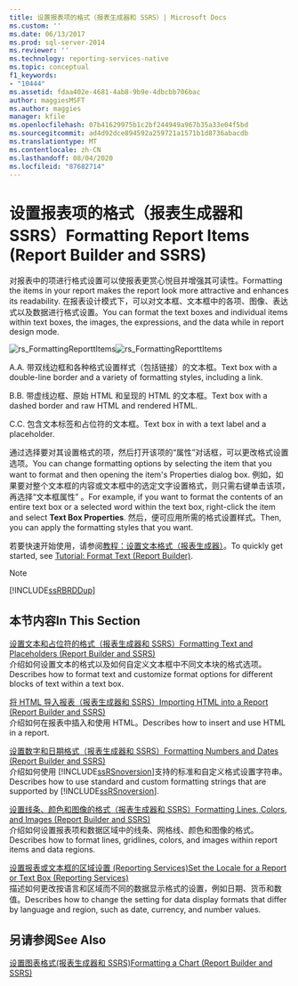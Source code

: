 ```yaml
---
title: 设置报表项的格式（报表生成器和 SSRS）| Microsoft Docs
ms.custom: ''
ms.date: 06/13/2017
ms.prod: sql-server-2014
ms.reviewer: ''
ms.technology: reporting-services-native
ms.topic: conceptual
f1_keywords:
- "10444"
ms.assetid: fdaa402e-4681-4ab8-9b9e-4dbcbb706bac
author: maggiesMSFT
ms.author: maggies
manager: kfile
ms.openlocfilehash: 07b41629975b1c2bf244949a967b35a33e04f5bd
ms.sourcegitcommit: ad4d92dce894592a259721a1571b1d8736abacdb
ms.translationtype: MT
ms.contentlocale: zh-CN
ms.lasthandoff: 08/04/2020
ms.locfileid: "87682714"
---
```

# <a name="formatting-report-items-report-builder-and-ssrs"></a><span data-ttu-id="b716f-102">设置报表项的格式（报表生成器和 SSRS）</span><span class="sxs-lookup"><span data-stu-id="b716f-102">Formatting Report Items (Report Builder and SSRS)</span></span>
  <span data-ttu-id="b716f-103">对报表中的项进行格式设置可以使报表更赏心悦目并增强其可读性。</span><span class="sxs-lookup"><span data-stu-id="b716f-103">Formatting the items in your report makes the report look more attractive and enhances its readability.</span></span> <span data-ttu-id="b716f-104">在报表设计模式下，可以对文本框、文本框中的各项、图像、表达式以及数据进行格式设置。</span><span class="sxs-lookup"><span data-stu-id="b716f-104">You can format the text boxes and individual items within text boxes, the images, the expressions, and the data while in report design mode.</span></span>  
  
 <span data-ttu-id="b716f-105">![rs_FormattingReporttItems](../media/rs-formattingreporttitems.gif "rs_FormattingReporttItems")</span><span class="sxs-lookup"><span data-stu-id="b716f-105">![rs_FormattingReporttItems](../media/rs-formattingreporttitems.gif "rs_FormattingReporttItems")</span></span>  
  
 <span data-ttu-id="b716f-106">A.</span><span class="sxs-lookup"><span data-stu-id="b716f-106">A.</span></span> <span data-ttu-id="b716f-107">带双线边框和各种格式设置样式（包括链接）的文本框。</span><span class="sxs-lookup"><span data-stu-id="b716f-107">Text box with a double-line border and a variety of formatting styles, including a link.</span></span>  
  
 <span data-ttu-id="b716f-108">B.</span><span class="sxs-lookup"><span data-stu-id="b716f-108">B.</span></span> <span data-ttu-id="b716f-109">带虚线边框、原始 HTML 和呈现的 HTML 的文本框。</span><span class="sxs-lookup"><span data-stu-id="b716f-109">Text box with a dashed border and raw HTML and rendered HTML.</span></span>  
  
 <span data-ttu-id="b716f-110">C.</span><span class="sxs-lookup"><span data-stu-id="b716f-110">C.</span></span> <span data-ttu-id="b716f-111">包含文本标签和占位符的文本框。</span><span class="sxs-lookup"><span data-stu-id="b716f-111">Text box in with a text label and a placeholder.</span></span>  
  
 <span data-ttu-id="b716f-112">通过选择要对其设置格式的项，然后打开该项的“属性”对话框，可以更改格式设置选项。</span><span class="sxs-lookup"><span data-stu-id="b716f-112">You can change formatting options by selecting the item that you want to format and then opening the item's Properties dialog box.</span></span> <span data-ttu-id="b716f-113">例如，如果要对整个文本框的内容或文本框中的选定文字设置格式，则只需右键单击该项，再选择“文本框属性”  。</span><span class="sxs-lookup"><span data-stu-id="b716f-113">For example, if you want to format the contents of an entire text box or a selected word within the text box, right-click the item and select **Text Box Properties**.</span></span> <span data-ttu-id="b716f-114">然后，便可应用所需的格式设置样式。</span><span class="sxs-lookup"><span data-stu-id="b716f-114">Then, you can apply the formatting styles that you want.</span></span>  
  
 <span data-ttu-id="b716f-115">若要快速开始使用，请参阅[教程：设置文本格式（报表生成器）](../tutorial-format-text-report-builder.md)。</span><span class="sxs-lookup"><span data-stu-id="b716f-115">To quickly get started, see [Tutorial: Format Text &#40;Report Builder&#41;](../tutorial-format-text-report-builder.md).</span></span>  
  
> [!NOTE]  
>  [!INCLUDE[ssRBRDDup](../../includes/ssrbrddup-md.md)]  
  
## <a name="in-this-section"></a><span data-ttu-id="b716f-116">本节内容</span><span class="sxs-lookup"><span data-stu-id="b716f-116">In This Section</span></span>  
 [<span data-ttu-id="b716f-117">设置文本和占位符的格式（报表生成器和 SSRS）</span><span class="sxs-lookup"><span data-stu-id="b716f-117">Formatting Text and Placeholders &#40;Report Builder and SSRS&#41;</span></span>](formatting-text-and-placeholders-report-builder-and-ssrs.md)  
 <span data-ttu-id="b716f-118">介绍如何设置文本的格式以及如何自定义文本框中不同文本块的格式选项。</span><span class="sxs-lookup"><span data-stu-id="b716f-118">Describes how to format text and customize format options for different blocks of text within a text box.</span></span>  
  
 [<span data-ttu-id="b716f-119">将 HTML 导入报表（报表生成器和 SSRS）</span><span class="sxs-lookup"><span data-stu-id="b716f-119">Importing HTML into a Report &#40;Report Builder and SSRS&#41;</span></span>](importing-html-into-a-report-report-builder-and-ssrs.md)  
 <span data-ttu-id="b716f-120">介绍如何在报表中插入和使用 HTML。</span><span class="sxs-lookup"><span data-stu-id="b716f-120">Describes how to insert and use HTML in a report.</span></span>  
  
 [<span data-ttu-id="b716f-121">设置数字和日期格式（报表生成器和 SSRS）</span><span class="sxs-lookup"><span data-stu-id="b716f-121">Formatting Numbers and Dates &#40;Report Builder and SSRS&#41;</span></span>](formatting-numbers-and-dates-report-builder-and-ssrs.md)  
 <span data-ttu-id="b716f-122">介绍如何使用 [!INCLUDE[ssRSnoversion](../../includes/ssrsnoversion-md.md)]支持的标准和自定义格式设置字符串。</span><span class="sxs-lookup"><span data-stu-id="b716f-122">Describes how to use standard and custom formatting strings that are supported by [!INCLUDE[ssRSnoversion](../../includes/ssrsnoversion-md.md)].</span></span>  
  
 [<span data-ttu-id="b716f-123">设置线条、颜色和图像的格式（报表生成器和 SSRS）</span><span class="sxs-lookup"><span data-stu-id="b716f-123">Formatting Lines, Colors, and Images &#40;Report Builder and SSRS&#41;</span></span>](images-report-builder-and-ssrs.md)  
 <span data-ttu-id="b716f-124">介绍如何设置报表项和数据区域中的线条、网格线、颜色和图像的格式。</span><span class="sxs-lookup"><span data-stu-id="b716f-124">Describes how to format lines, gridlines, colors, and images within report items and data regions.</span></span>  
  
 [<span data-ttu-id="b716f-125">设置报表或文本框的区域设置 (Reporting Services)</span><span class="sxs-lookup"><span data-stu-id="b716f-125">Set the Locale for a Report or Text Box &#40;Reporting Services&#41;</span></span>](set-the-locale-for-a-report-or-text-box-reporting-services.md)  
 <span data-ttu-id="b716f-126">描述如何更改按语言和区域而不同的数据显示格式的设置，例如日期、货币和数值。</span><span class="sxs-lookup"><span data-stu-id="b716f-126">Describes how to change the setting for data display formats that differ by language and region, such as date, currency, and number values.</span></span>  
  
## <a name="see-also"></a><span data-ttu-id="b716f-127">另请参阅</span><span class="sxs-lookup"><span data-stu-id="b716f-127">See Also</span></span>  
 [<span data-ttu-id="b716f-128">设置图表格式&#40;报表生成器和 SSRS&#41;</span><span class="sxs-lookup"><span data-stu-id="b716f-128">Formatting a Chart &#40;Report Builder and SSRS&#41;</span></span>](formatting-a-chart-report-builder-and-ssrs.md)  
  
  
